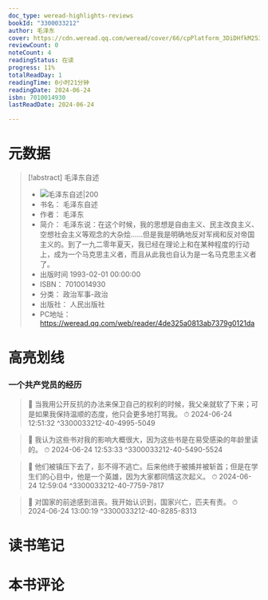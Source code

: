 ```yaml
---
doc_type: weread-highlights-reviews
bookId: "3300033212"
author: 毛泽东
cover: https://cdn.weread.qq.com/weread/cover/66/cpPlatform_3DiDHfkM253f2QpHJZJBDv/t7_cpPlatform_3DiDHfkM253f2QpHJZJBDv.jpg
reviewCount: 0
noteCount: 4
readingStatus: 在读
progress: 11%
totalReadDay: 1
readingTime: 0小时21分钟
readingDate: 2024-06-24
isbn: 7010014930
lastReadDate: 2024-06-24

---
```

# 元数据
> [!abstract] 毛泽东自述
> - ![ 毛泽东自述|200](https://cdn.weread.qq.com/weread/cover/66/cpPlatform_3DiDHfkM253f2QpHJZJBDv/t7_cpPlatform_3DiDHfkM253f2QpHJZJBDv.jpg)
> - 书名： 毛泽东自述
> - 作者： 毛泽东
> - 简介： 毛泽东说：在这个时候，我的思想是自由主义、民主改良主义、空想社会主义等观念的大杂烩……但是我是明确地反对军阀和反对帝国主义的。到了一九二零年夏天，我已经在理论上和在某种程度的行动上，成为一个马克思主义者，而且从此我也自认为是一名马克思主义者了。
> - 出版时间 1993-02-01 00:00:00
> - ISBN： 7010014930
> - 分类： 政治军事-政治
> - 出版社： 人民出版社
> - PC地址：https://weread.qq.com/web/reader/4de325a0813ab7379g0121da

# 高亮划线

### 一个共产党员的经历

> 📌 当我用公开反抗的办法来保卫自己的权利的时候，我父亲就软了下来；可是如果我保持温顺的态度，他只会更多地打骂我。 
> ⏱ 2024-06-24 12:51:32 ^3300033212-40-4995-5049

> 📌 我认为这些书对我的影响大概很大，因为这些书是在易受感染的年龄里读的。 
> ⏱ 2024-06-24 12:53:33 ^3300033212-40-5490-5524

> 📌 他们被镇压下去了，彭不得不逃亡。后来他终于被捕并被斩首；但是在学生们的心目中，他是一个英雄，因为大家都同情这次起义。 
> ⏱ 2024-06-24 12:59:04 ^3300033212-40-7759-7817

> 📌 对国家的前途感到沮丧。我开始认识到，国家兴亡，匹夫有责。 
> ⏱ 2024-06-24 13:00:19 ^3300033212-40-8285-8313

# 读书笔记

# 本书评论
